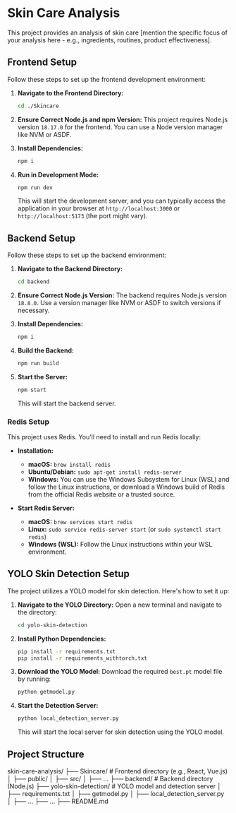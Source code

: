# Skin Care Analysis

This project provides an analysis of skin care [mention the specific focus of your analysis here - e.g., ingredients, routines, product effectiveness].

## Frontend Setup

Follow these steps to set up the frontend development environment:

1.  **Navigate to the Frontend Directory:**
    ```bash
    cd ./Skincare
    ```

2.  **Ensure Correct Node.js and npm Version:**
    This project requires Node.js version `18.17.0` for the frontend.
    You can use a Node version manager like NVM or ASDF.

3.  **Install Dependencies:**
    ```bash
    npm i
    ```

4.  **Run in Development Mode:**
    ```bash
    npm run dev
    ```
    This will start the development server, and you can typically access the application in your browser at `http://localhost:3000` or `http://localhost:5173` (the port might vary).

## Backend Setup

Follow these steps to set up the backend environment:

1.  **Navigate to the Backend Directory:**
    ```bash
    cd backend
    ```

2.  **Ensure Correct Node.js Version:**
    The backend requires Node.js version `18.8.0`. Use a version manager like NVM or ASDF to switch versions if necessary.

3.  **Install Dependencies:**
    ```bash
    npm i
    ```

4.  **Build the Backend:**
    ```bash
    npm run build
    ```

5.  **Start the Server:**
    ```bash
    npm start
    ```
    This will start the backend server.

### Redis Setup

This project uses Redis. You'll need to install and run Redis locally:

*   **Installation:**
    *   **macOS:** `brew install redis`
    *   **Ubuntu/Debian:** `sudo apt-get install redis-server`
    *   **Windows:** You can use the Windows Subsystem for Linux (WSL) and follow the Linux instructions, or download a Windows build of Redis from the official Redis website or a trusted source.

*   **Start Redis Server:**
    *   **macOS:** `brew services start redis`
    *   **Linux:** `sudo service redis-server start` (or `sudo systemctl start redis`)
    *   **Windows (WSL):**  Follow the Linux instructions within your WSL environment.

## YOLO Skin Detection Setup

The project utilizes a YOLO model for skin detection. Here's how to set it up:

1.  **Navigate to the YOLO Directory:**
    Open a new terminal and navigate to the directory:
    ```bash
    cd yolo-skin-detection
    ```

2.  **Install Python Dependencies:**
    ```bash
    pip install -r requirements.txt
    pip install -r requirements_withtorch.txt
    ```

3.  **Download the YOLO Model:**
    Download the required `best.pt` model file by running:
    ```bash
    python getmodel.py
    ```

4.  **Start the Detection Server:**
    ```bash
    python local_detection_server.py
    ```
    This will start the local server for skin detection using the YOLO model.

## Project Structure
skin-care-analysis/
├── Skincare/        # Frontend directory (e.g., React, Vue.js)
│   ├── public/
│   ├── src/
│   ├── ...
├── backend/         # Backend directory (Node.js)
├── yolo-skin-detection/ # YOLO model and detection server
│   ├── requirements.txt
│   ├── getmodel.py
│   ├── local_detection_server.py
│   ├── ...
├── ...
├── README.md
